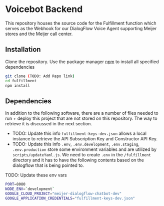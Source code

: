 # Voicebot Backend

This repository houses the source code for the Fulfillment function which serves as the Webhook for our DialogFlow Voice Agent supporting Meijer stores and the Meijer call center.

## Installation

Clone the repository.
Use the package manager [npm](https://www.npmjs.com/) to install all specified dependencies

```bash
git clone (TODO: Add Repo link)
cd fulfillment
npm install
```

## Dependencies

In addition to the following software, there are a number of files needed to run + deploy this project that are not stored on this repository. The way to retrieve it is discussed in the next section.

- TODO: Update this info `fulfillment-keys-dev.json` allows a local instance to retrieve the API Subscription Key and Constructor API Key.
- TODO: Update this info `.env`, `.env.development`, `.env.staging`, `.env.production` store some environment variables and are utilized by `scripts/updateYaml.js`. We need to create `.env` in the `/fulfillment` directory and it has to have the following contents based on the dialogflow that is being pointed to.

TODO: Update these env vars

```bash
PORT=8080
NODE_ENV=`development`
GOOGLE_CLOUD_PROJECT="meijer-dialogflow-chatbot-dev"
GOOGLE_APPLICATION_CREDENTIALS="fulfillment-keys-dev.json"
```
